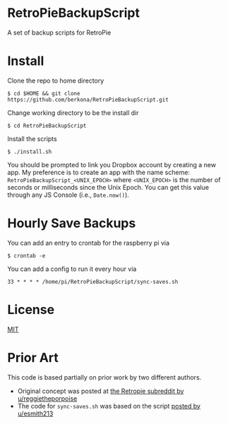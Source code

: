 # RetroPieBackupScript

A set of backup scripts for RetroPie

# Install

Clone the repo to home directory
```
$ cd $HOME && git clone https://github.com/berkona/RetroPieBackupScript.git
```

Change working directory to be the install dir
```
$ cd RetroPieBackupScript
```

Install the scripts
```
$ ./install.sh
```

You should be prompted to link you Dropbox account by creating a new app.  My preference is to create an app with the name scheme:
`RetroPieBackupScript_<UNIX_EPOCH>` where `<UNIX_EPOCH>` is the number of seconds or milliseconds since the Unix Epoch.  You can get this value through any JS Console (i.e., `Date.now()`).

# Hourly Save Backups
You can add an entry to crontab for the raspberry pi via
```
$ crontab -e
```

You can add a config to run it every hour via
```
33 * * * * /home/pi/RetroPieBackupScript/sync-saves.sh
```


# License
[MIT](https://opensource.org/licenses/MIT)

# Prior Art
This code is based partially on prior work by two different authors.

- Original concept was posted at [the Retropie subreddit by u/reggietheporpoise](https://www.reddit.com/r/RetroPie/comments/8uj3hm/quick_tool_to_backup_all_save_statessram_to/)
- The code for `sync-saves.sh` was based on the script [posted by u/esmith213](https://www.reddit.com/r/RetroPie/comments/8uj3hm/quick_tool_to_backup_all_save_statessram_to/e1hz67o/)
